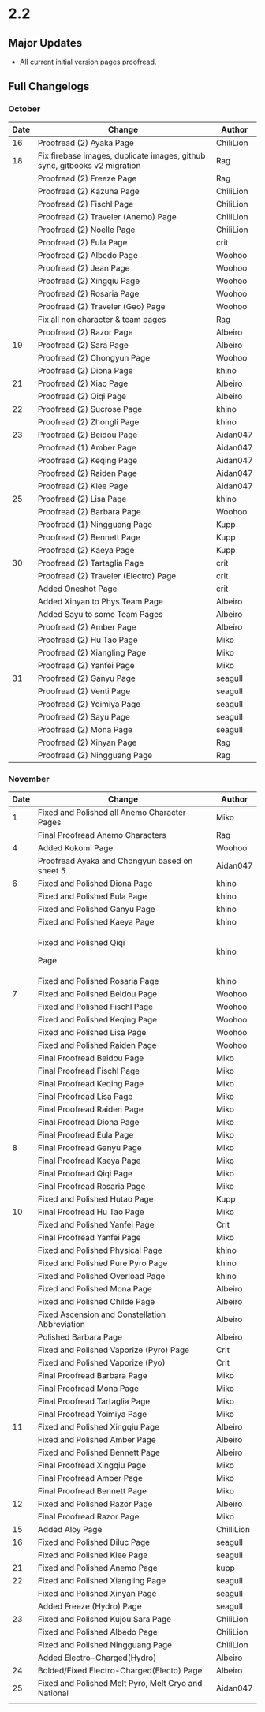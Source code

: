 # 2.2

## Major Updates

* All current initial version pages proofread.

## Full Changelogs

### October

| Date | Change                                                                    | Author    |
| ---- | ------------------------------------------------------------------------- | --------- |
| 16   | Proofread (2) Ayaka Page                                                  | ChiliLion |
| 18   | Fix firebase images, duplicate images, github sync, gitbooks v2 migration | Rag       |
|      | Proofread (2) Freeze Page                                                 | Rag       |
|      | Proofread (2) Kazuha Page                                                 | ChiliLion |
|      | Proofread (2) Fischl Page                                                 | ChiliLion |
|      | Proofread (2) Traveler (Anemo) Page                                       | ChiliLion |
|      | Proofread (2) Noelle Page                                                 | ChiliLion |
|      | Proofread (2) Eula Page                                                   | crit      |
|      | Proofread (2) Albedo Page                                                 | Woohoo    |
|      | Proofread (2) Jean Page                                                   | Woohoo    |
|      | Proofread (2) Xingqiu Page                                                | Woohoo    |
|      | Proofread (2) Rosaria Page                                                | Woohoo    |
|      | Proofread (2) Traveler (Geo) Page                                         | Woohoo    |
|      | Fix all non character & team pages                                        | Rag       |
|      | Proofread (2) Razor Page                                                  | Albeiro   |
| 19   | Proofread (2) Sara Page                                                   | Albeiro   |
|      | Proofread (2) Chongyun Page                                               | Woohoo    |
|      | Proofread (2) Diona Page                                                  | khino     |
| 21   | Proofread (2) Xiao Page                                                   | Albeiro   |
|      | Proofread (2) Qiqi Page                                                   | Albeiro   |
| 22   | Proofread (2) Sucrose Page                                                | khino     |
|      | Proofread (2) Zhongli Page                                                | khino     |
| 23   | Proofread (2) Beidou Page                                                 | Aidan047  |
|      | Proofread (1) Amber Page                                                  | Aidan047  |
|      | Proofread (2) Keqing Page                                                 | Aidan047  |
|      | Proofread (2) Raiden Page                                                 | Aidan047  |
|      | Proofread (2) Klee Page                                                   | Aidan047  |
| 25   | Proofread (2) Lisa Page                                                   | khino     |
|      | Proofread (2) Barbara Page                                                | Woohoo    |
|      | Proofread (1) Ningguang Page                                              | Kupp      |
|      | Proofread (2) Bennett Page                                                | Kupp      |
|      | Proofread (2) Kaeya Page                                                  | Kupp      |
| 30   | Proofread (2) Tartaglia Page                                              | crit      |
|      | Proofread (2) Traveler (Electro) Page                                     | crit      |
|      | Added Oneshot Page                                                        | crit      |
|      | Added Xinyan to Phys Team Page                                            | Albeiro   |
|      | Added Sayu to some Team Pages                                             | Albeiro   |
|      | Proofread (2) Amber Page                                                  | Albeiro   |
|      | Proofread (2) Hu Tao Page                                                 | Miko      |
|      | Proofread (2) Xiangling Page                                              | Miko      |
|      | Proofread (2) Yanfei Page                                                 | Miko      |
| 31   | Proofread (2) Ganyu Page                                                  | seagull   |
|      | Proofread (2) Venti Page                                                  | seagull   |
|      | Proofread (2) Yoimiya Page                                                | seagull   |
|      | Proofread (2) Sayu Page                                                   | seagull   |
|      | Proofread (2) Mona Page                                                   | seagull   |
|      | Proofread (2) Xinyan Page                                                 | Rag       |
|      | Proofread (2) Ningguang Page                                              | Rag       |

### November

| Date | Change                                               | Author     |
| ---- | ---------------------------------------------------- | ---------- |
| 1    | Fixed and Polished all Anemo Character Pages         | Miko       |
|      | Final Proofread Anemo Characters                     | Rag        |
| 4    | Added Kokomi Page                                    | Woohoo     |
|      | Proofread Ayaka and Chongyun based on sheet 5        | Aidan047   |
| 6    | Fixed and Polished Diona Page                        | khino      |
|      | Fixed and Polished Eula Page                         | khino      |
|      | Fixed and Polished Ganyu Page                        | khino      |
|      | Fixed and Polished Kaeya Page                        | khino      |
|      | <p>Fixed and Polished Qiqi</p><p>Page</p>            | khino      |
|      | Fixed and Polished Rosaria Page                      | khino      |
| 7    | Fixed and Polished Beidou Page                       | Woohoo     |
|      | Fixed and Polished Fischl Page                       | Woohoo     |
|      | Fixed and Polished Keqing Page                       | Woohoo     |
|      | Fixed and Polished Lisa Page                         | Woohoo     |
|      | Fixed and Polished Raiden Page                       | Woohoo     |
|      | Final Proofread Beidou Page                          | Miko       |
|      | Final Proofread Fischl Page                          | Miko       |
|      | Final Proofread Keqing Page                          | Miko       |
|      | Final Proofread Lisa Page                            | Miko       |
|      | Final Proofread Raiden Page                          | Miko       |
|      | Final Proofread Diona Page                           | Miko       |
|      | Final Proofread Eula Page                            | Miko       |
| 8    | Final Proofread Ganyu Page                           | Miko       |
|      | Final Proofread Kaeya Page                           | Miko       |
|      | Final Proofread Qiqi Page                            | Miko       |
|      | Final Proofread Rosaria Page                         | Miko       |
|      | Fixed and Polished Hutao Page                        | Kupp       |
| 10   | Final Proofread Hu Tao Page                          | Miko       |
|      | Fixed and Polished Yanfei Page                       | Crit       |
|      | Final Proofread Yanfei Page                          | Miko       |
|      | Fixed and Polished Physical Page                     | khino      |
|      | Fixed and Polished Pure Pyro Page                    | khino      |
|      | Fixed and Polished Overload Page                     | khino      |
|      | Fixed and Polished Mona Page                         | Albeiro    |
|      | Fixed and Polished Childe Page                       | Albeiro    |
|      | Fixed Ascension and Constellation Abbreviation       | Albeiro    |
|      | Polished Barbara Page                                | Albeiro    |
|      | Fixed and Polished Vaporize (Pyro) Page              | Crit       |
|      | Fixed and Polished Vaporize (Pyo)                    | Crit       |
|      | Final Proofread Barbara Page                         | Miko       |
|      | Final Proofread Mona Page                            | Miko       |
|      | Final Proofread Tartaglia Page                       | Miko       |
|      | Final Proofread Yoimiya Page                         | Miko       |
| 11   | Fixed and Polished Xingqiu Page                      | Albeiro    |
|      | Fixed and Polished Amber Page                        | Albeiro    |
|      | Fixed and Polished Bennett Page                      | Albeiro    |
|      | Final Proofread Xingqiu Page                         | Miko       |
|      | Final Proofread Amber Page                           | Miko       |
|      | Final Proofread Bennett Page                         | Miko       |
| 12   | Fixed and Polished Razor Page                        | Albeiro    |
|      | Final Proofread Razor Page                           | Miko       |
| 15   | Added Aloy Page                                      | ChilliLion |
| 16   | Fixed and Polished Diluc Page                        | seagull    |
|      | Fixed and Polished Klee Page                         | seagull    |
| 21   | Fixed and Polished Anemo Page                        | kupp       |
| 22   | Fixed and Polished Xiangling Page                    | seagull    |
|      | Fixed and Polished Xinyan Page                       | seagull    |
|      | Added Freeze (Hydro) Page                            | seagull    |
| 23   | Fixed and Polished Kujou Sara Page                   | ChiliLion  |
|      | Fixed and Polished Albedo Page                       | ChiliLion  |
|      | Fixed and Polished Ningguang Page                    | ChiliLion  |
|      | Added Electro-Charged(Hydro)                         | Albeiro    |
| 24   | Bolded/Fixed Electro-Charged(Electo) Page            | Albeiro    |
| 25   | Fixed and Polished Melt Pyro, Melt Cryo and National | Aidan047   |
|      |                                                      |            |

